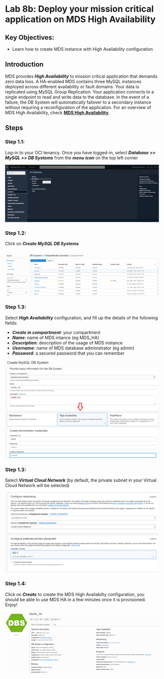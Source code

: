 # Lab 8b: Deploy your mission critical application on MDS High Availability

## Key Objectives:

- Learn how to create MDS instance with High Availability configuration

## Introduction

MDS provides _**High Availability**_ to mission critical application that demands zero data loss. A HA-enabled MDS contains three MySQL instances deployed across different availability or fault domains. Your data is replicated using MySQL Group Replication. Your application connects to a single endpoint to read and write data to the database. In the event of a failure, the DB System will automatically failover to a secondary instance without requiring a reconfiguration of the application.
For an overview of MDS High Availability, check **[MDS High Availability](https://docs.oracle.com/en-us/iaas/mysql-database/doc/business-continuity.html#MYAAS-GUID-2CD8BFB9-30B2-4ED5-BE27-E526DD3F6E0A)**.

## Steps

### **Step 1.1:**
  Log-in to your OCI tenancy. Once you have logged-in, select _**Database >> MySQL >> DB Systems**_ from the _**menu icon**_ on the top left corner
  
![](./images/ha-1.png)

### **Step 1.2:**
 Click on _**Create MySQL DB Systems**_

![](./images/ha-2.png)

### **Step 1.3:** 
 Select _**High Availability**_ configuration, and fill up the details of the following fields:
 * _**Create in compartment**_: your compartment
 * _**Name**_: name of MDS intance (eg MDS_HA)
 * _**Description**_: description of the usage of MDS instance
 * _**Username**_: name of MDS database administrator (eg admin)
 * _**Password**_: a secured password that you can remember

![](./images/ha-3.png)

### **Step 1.3:** 
 Select _**Virtual Cloud Network**_ (by default, the private subnet in your Virtual Cloud Network will be selected)
 
 ![](./images/ha-4.png)

### **Step 1.4:**
 Click on _**Create**_ to create the MDS High Availabilty configuration, you should be able to use MDS HA in a few minutes once it is provisioned. Enjoy!
 
 ![](./images/ha-5.png)
 




